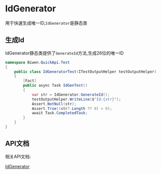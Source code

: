 ﻿IdGenerator
=====================

用于快速生成唯一ID,`IdGenerator`是静态类

生成Id
---------------------
IdGenerator静态类提供了`GenerateId`方法,生成26位的唯一ID


```csharp
namespace Biwen.QuickApi.Test
{
    public class IdGeneratorTest(ITestOutputHelper testOutputHelper)
    {
        [Fact]
        public async Task IdGenTest()
        {
            var str = IdGenerator.GenerateId();
            testOutputHelper.WriteLine($"Id:{str}");
            Assert.NotNull(str);
            Assert.True((str?.Length ?? 0) > 0);
            await Task.CompletedTask;
        }
    }
}
```

API文档
---------------------
相关API文档:

[IdGenerator](../api/Biwen.QuickApi.IdGenerator.yml) &nbsp;